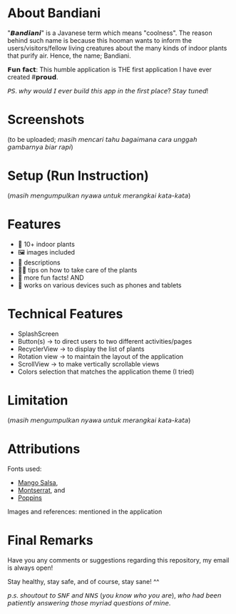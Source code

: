 # About Bandiani
"𝘽𝙖𝙣𝙙𝙞𝙖𝙣𝙞" is a Javanese term which means "coolness". The reason behind such name is because this hooman wants to inform the users/visitors/fellow living creatures about the many kinds of indoor plants that purify air. Hence, the name; Bandiani.

𝗙𝘂𝗻 𝗳𝗮𝗰𝘁: This humble application is THE first application I have ever created #𝗽𝗿𝗼𝘂𝗱.

𝘗𝘚. 𝘸𝘩𝘺 𝘸𝘰𝘶𝘭𝘥 𝘐 𝘦𝘷𝘦𝘳 𝘣𝘶𝘪𝘭𝘥 𝘵𝘩𝘪𝘴 𝘢𝘱𝘱 𝘪𝘯 𝘵𝘩𝘦 𝘧𝘪𝘳𝘴𝘵 𝘱𝘭𝘢𝘤𝘦? 𝘚𝘵𝘢𝘺 𝘵𝘶𝘯𝘦𝘥!

# Screenshots
(to be uploaded; 𝘮𝘢𝘴𝘪𝘩 𝘮𝘦𝘯𝘤𝘢𝘳𝘪 𝘵𝘢𝘩𝘶 𝘣𝘢𝘨𝘢𝘪𝘮𝘢𝘯𝘢 𝘤𝘢𝘳𝘢 𝘶𝘯𝘨𝘨𝘢𝘩 𝘨𝘢𝘮𝘣𝘢𝘳𝘯𝘺𝘢 𝘣𝘪𝘢𝘳 𝘳𝘢𝘱𝘪)

# Setup (Run Instruction)
(𝘮𝘢𝘴𝘪𝘩 𝘮𝘦𝘯𝘨𝘶𝘮𝘱𝘶𝘭𝘬𝘢𝘯 𝘯𝘺𝘢𝘸𝘢 𝘶𝘯𝘵𝘶𝘬 𝘮𝘦𝘳𝘢𝘯𝘨𝘬𝘢𝘪 𝘬𝘢𝘵𝘢-𝘬𝘢𝘵𝘢)

# Features
- 🍃 10+ indoor plants
- 🖼️ images included
- 📝 descriptions
- 🙌🏻 tips on how to take care of the plants
- 🔮 more fun facts! AND
- 📱   works on various devices such as phones and tablets

# Technical Features
- SplashScreen
- Button(s) -> to direct users to two different activities/pages
- RecyclerView -> to display the list of plants
- Rotation view -> to maintain the layout of the application
- ScrollView -> to make vertically scrollable views
- Colors selection that matches the application theme (I tried)

# Limitation
(𝘮𝘢𝘴𝘪𝘩 𝘮𝘦𝘯𝘨𝘶𝘮𝘱𝘶𝘭𝘬𝘢𝘯 𝘯𝘺𝘢𝘸𝘢 𝘶𝘯𝘵𝘶𝘬 𝘮𝘦𝘳𝘢𝘯𝘨𝘬𝘢𝘪 𝘬𝘢𝘵𝘢-𝘬𝘢𝘵𝘢)

# Attributions
Fonts used:
  - [Mango Salsa](https://www.fontmirror.com/mango-salsa),
  - [Montserrat](https://fonts.google.com/specimen/Montserrat), and
  - [Poppins](https://fonts.google.com/specimen/Poppins)

Images and references: mentioned in the application

# Final Remarks
Have you any comments or suggestions regarding this repository, my email is always open!

Stay healthy, stay safe, and of course, stay sane! ^^


𝘱.𝘴. 𝘴𝘩𝘰𝘶𝘵𝘰𝘶𝘵 𝘵𝘰 𝘚𝘕𝘍 𝘢𝘯𝘥 𝘕𝘕𝘚 (𝘺𝘰𝘶 𝘬𝘯𝘰𝘸 𝘸𝘩𝘰 𝘺𝘰𝘶 𝘢𝘳𝘦),
𝘸𝘩𝘰 𝘩𝘢𝘥 𝘣𝘦𝘦𝘯 𝘱𝘢𝘵𝘪𝘦𝘯𝘵𝘭𝘺 𝘢𝘯𝘴𝘸𝘦𝘳𝘪𝘯𝘨 𝘵𝘩𝘰𝘴𝘦 𝘮𝘺𝘳𝘪𝘢𝘥 𝘲𝘶𝘦𝘴𝘵𝘪𝘰𝘯𝘴 𝘰𝘧 𝘮𝘪𝘯𝘦.
